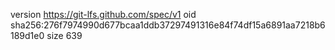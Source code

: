 version https://git-lfs.github.com/spec/v1
oid sha256:276f7974990d677bcaa1ddb37297491316e84f74df15a6891aa7218b6189d1e0
size 639
